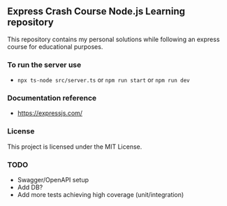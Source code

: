 ## Express Crash Course Node.js Learning repository

This repository contains my personal solutions while following an express course for educational purposes.

### To run the server use

- `npx ts-node src/server.ts` or `npm run start` or `npm run dev`

### Documentation reference

- https://expressjs.com/

### License

This project is licensed under the MIT License.

### TODO

- Swagger/OpenAPI setup
- Add DB?
- Add more tests achieving high coverage (unit/integration)
